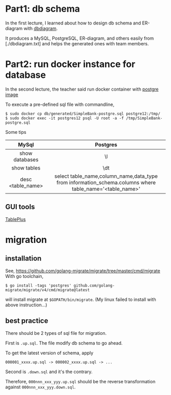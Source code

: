 # Part1: db schema

In the first lecture, I learned about how to design db schema and ER-diagram with [dbdiagram](https://dbdiagram.io/d).

It produces a MySQL, PostgreSQL, ER-diagram, and others easily from
[./dbdiagram.txt] and helps the generated ones with team members.

# Part2: run docker instance for database

In the second lecture, the teacher said run docker container with 
[postgre image](https://hub.docker.com/_/postgres/)

To execute a pre-defined sql file with commandline,

```
$ sudo docker cp db/generated/SimpleBank-postgre.sql postgre12:/tmp/
$ sudo docker exec -it postgres12 psql -U root -a -f /tmp/SimpleBank-postgre.sql
```

Some tips

|MySql|Postgres|
|:-:|:-:|
| show databases | \l |
| show tables | \dt |
|desc <table_name>|select table_name,column_name,data_type from information_schema.columns where table_name='<table_name>'|

## GUI tools

[TablePlus](https://tableplus.com/)

# migration

## installation

See, https://github.com/golang-migrate/migrate/tree/master/cmd/migrate
With go toolchain,
```
$ go install -tags 'postgres' github.com/golang-migrate/migrate/v4/cmd/migrate@latest
```
will install migrate at `$GOPATH/bin/migrate`.
(My linux failed to install with above instruction...)

## best practice

There should be 2 types of sql file for migration.

First is `.up.sql`. The file modify db schema to go ahead.

To get the latest version of schema, apply
```
000001_xxxx.up.sql -> 000002_xxxx.up.sql -> ...
```

Second is `.down.sql` and it's the contrary.

Therefore, `000nnn_xxx_yyy.up.sql` should be the reverse transformation
against `000nnn_xxx_yyy.down.sql`.


